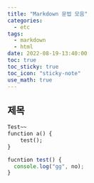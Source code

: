 ```yaml
---
title: "Markdown 문법 모음"
categories:
  - etc
tags:
  - markdown
  - html
date: 2022-08-19-13:40:00
toc: true
toc_sticky: true
toc_icon: "sticky-note"
use_math: true
---
```


## 제목

```markdown
Test~~
function a() {
    test();
}
```

```javascript
fucntion test() {
  console.log("gg", no);
}
```